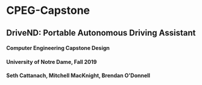 # CPEG-Capstone

## DriveND: Portable Autonomous Driving Assistant
#### Computer Engineering Capstone Design
#### University of Notre Dame, Fall 2019
#### Seth Cattanach, Mitchell MacKnight, Brendan O'Donnell
